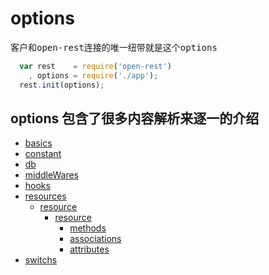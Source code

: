 # options

<pre>客户和open-rest连接的唯一纽带就是这个options</pre>
```js
  var rest    = require('open-rest')
    , options = require('./app');
  rest.init(options);
```

## options 包含了很多内容解析来逐一的介绍

  * [basics](/docs/options/basics.md)
  * [constant](/docs/options/constant.md)
  * [db](/docs/options/db.md)
  * [middleWares](/docs/options/middle-wares.md)
  * [hooks](/docs/options/hooks.md)
  * [resources](/docs/options/resources.md)
    * [resource](/docs/resource/README.md)
      * [resource](/docs/resource/README.md)
        * [methods](/docs/resource/methods.md)
        * [associations](/docs/resource/associations.md)
        * [attributes](/docs/resource/attributes.md)
  * [switchs](/docs/options/switchs.md)
